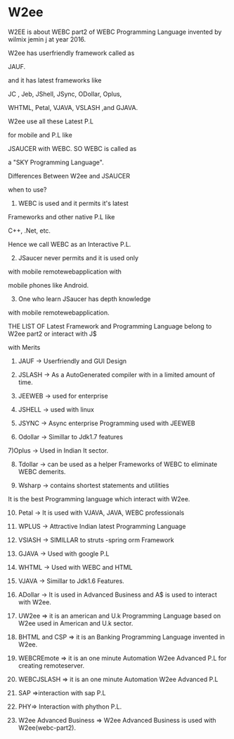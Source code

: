 # W2ee
W2EE is about WEBC part2 of WEBC Programming Language invented by wilmix jemin j at year 2016.


W2ee has userfriendly framework called as

JAUF.

and it has latest frameworks like

JC , Jeb, JShell, JSync, ODollar, Oplus,

WHTML, Petal, VJAVA, VSLASH ,and GJAVA.

W2ee use all these Latest P.L

for mobile and P.L like

JSAUCER with WEBC. SO WEBC is called as

a "SKY Programming Language".

Differences Between W2ee and JSAUCER

when to use?

1) WEBC is used and it permits it's latest

Frameworks and other native P.L like

C++, .Net, etc.

Hence we call WEBC as an Interactive P.L.

2) JSaucer never permits and it is used only

with mobile remotewebapplication with

mobile phones like Android.

3) One who learn JSaucer has depth knowledge

with mobile remotewebapplication.

THE LIST OF Latest Framework and Programming Language belong to W2ee part2 or interact with J$

with Merits

1) JAUF -> Userfriendly and GUI Design

2) JSLASH -> As a AutoGenerated compiler with in a limited amount of time.

3) JEEWEB -> used for enterprise

4) JSHELL -> used with linux

5) JSYNC -> Async enterprise Programming used with JEEWEB

6) Odollar -> Simillar to Jdk1.7 features

7)Oplus -> Used in Indian It sector.

8) Tdollar -> can be used as a helper Frameworks of WEBC to eliminate WEBC demerits.

9) Wsharp -> contains shortest statements and utilities

It is the best Programming language which interact with W2ee.

10) Petal -> It is used with VJAVA, JAVA, WEBC professionals

11) WPLUS -> Attractive Indian latest Programming Language

12) VSlASH -> SIMILLAR to struts -spring orm Framework

13) GJAVA -> Used with google P.L

14) WHTML -> Used with WEBC and HTML

15) VJAVA -> Simillar to Jdk1.6 Features.

16) ADollar -> It is used in Advanced Business and A$ is used to interact with W2ee.

17) UW2ee => it is an american and U.k Programming Language based on W2ee used in American and U.k sector.

18) BHTML and CSP => it is an Banking Programming Language invented in W2ee.

19) WEBCREmote => it is an one minute Automation W2ee Advanced P.L for creating remoteserver.

20) WEBCJSLASH => it is an one minute Automation W2ee Advanced P.L

21) SAP =>interaction with sap P.L

22) PHY=> Interaction with phython P.L.

23) W2ee Advanced Business =>  W2ee Advanced  Business  is  used   with  W2ee(webc-part2).

